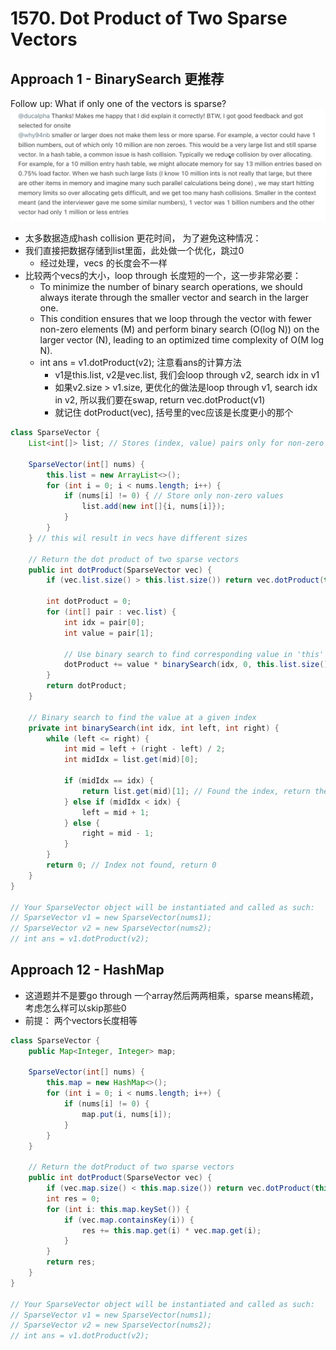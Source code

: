 # 1570. Dot Product of Two Sparse Vectors

## Approach 1 - BinarySearch 更推荐
Follow up: What if only one of the vectors is sparse? 
![alt text](image-14.png)

- 太多数据造成hash collision 更花时间， 为了避免这种情况：
- 我们直接把数据存储到list里面，此处做一个优化，跳过0
    - 经过处理，vecs 的长度会不一样
- 比较两个vecs的大小，loop through 长度短的一个，这一步非常必要：
    - To minimize the number of binary search operations, we should always iterate through the smaller vector and search in the larger one.
    - This condition ensures that we loop through the vector with fewer non-zero elements (M) and perform binary search (O(log N)) on the larger vector (N), leading to an optimized time complexity of O(M log N).
    - int ans = v1.dotProduct(v2); 注意看ans的计算方法
        - v1是this.list, v2是vec.list, 我们会loop through v2, search idx in v1
        - 如果v2.size > v1.size, 更优化的做法是loop through v1, search idx in v2, 所以我们要在swap, return vec.dotProduct(v1)
        - 就记住 dotProduct(vec), 括号里的vec应该是长度更小的那个

```java
class SparseVector {
    List<int[]> list; // Stores (index, value) pairs only for non-zero elements

    SparseVector(int[] nums) {
        this.list = new ArrayList<>();
        for (int i = 0; i < nums.length; i++) {
            if (nums[i] != 0) { // Store only non-zero values
                list.add(new int[]{i, nums[i]});
            }
        }
    } // this wil result in vecs have different sizes

    // Return the dot product of two sparse vectors
    public int dotProduct(SparseVector vec) {
        if (vec.list.size() > this.list.size()) return vec.dotProduct(this);

        int dotProduct = 0;
        for (int[] pair : vec.list) {
            int idx = pair[0];
            int value = pair[1];

            // Use binary search to find corresponding value in 'this' vector
            dotProduct += value * binarySearch(idx, 0, this.list.size() - 1);
        }
        return dotProduct;
    }

    // Binary search to find the value at a given index
    private int binarySearch(int idx, int left, int right) {
        while (left <= right) {
            int mid = left + (right - left) / 2;
            int midIdx = list.get(mid)[0];

            if (midIdx == idx) {
                return list.get(mid)[1]; // Found the index, return the value
            } else if (midIdx < idx) {
                left = mid + 1;
            } else {
                right = mid - 1;
            }
        }
        return 0; // Index not found, return 0
    }
}

// Your SparseVector object will be instantiated and called as such:
// SparseVector v1 = new SparseVector(nums1);
// SparseVector v2 = new SparseVector(nums2); 
// int ans = v1.dotProduct(v2);
```



## Approach 12 - HashMap
- 这道题并不是要go through 一个array然后两两相乘，sparse means稀疏，考虑怎么样可以skip那些0
- 前提： 两个vectors长度相等

```java
class SparseVector {
    public Map<Integer, Integer> map;
    
    SparseVector(int[] nums) {
        this.map = new HashMap<>();
        for (int i = 0; i < nums.length; i++) {
            if (nums[i] != 0) {
                map.put(i, nums[i]);
            }
        }
    }
    
	// Return the dotProduct of two sparse vectors
    public int dotProduct(SparseVector vec) {
        if (vec.map.size() < this.map.size()) return vec.dotProduct(this); // 如果size不一样的优化
        int res = 0;
        for (int i: this.map.keySet()) {
            if (vec.map.containsKey(i)) {
                res += this.map.get(i) * vec.map.get(i);
            }
        }
        return res;
    }
}

// Your SparseVector object will be instantiated and called as such:
// SparseVector v1 = new SparseVector(nums1);
// SparseVector v2 = new SparseVector(nums2);
// int ans = v1.dotProduct(v2);
```


